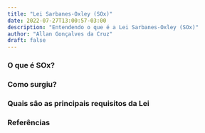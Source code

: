 ```yaml
---
title: "Lei Sarbanes-Oxley (SOx)"
date: 2022-07-27T13:00:57-03:00
description: "Entendendo o que é a Lei Sarbanes-Oxley (SOx)"
author: "Allan Gonçalves da Cruz"
draft: false
---
```


### O que é SOx?


### Como surgiu?


### Quais são as principais requisitos da Lei


### Referências

